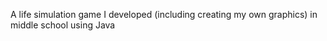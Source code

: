 A life simulation game I developed (including creating my own graphics) in middle school using Java
